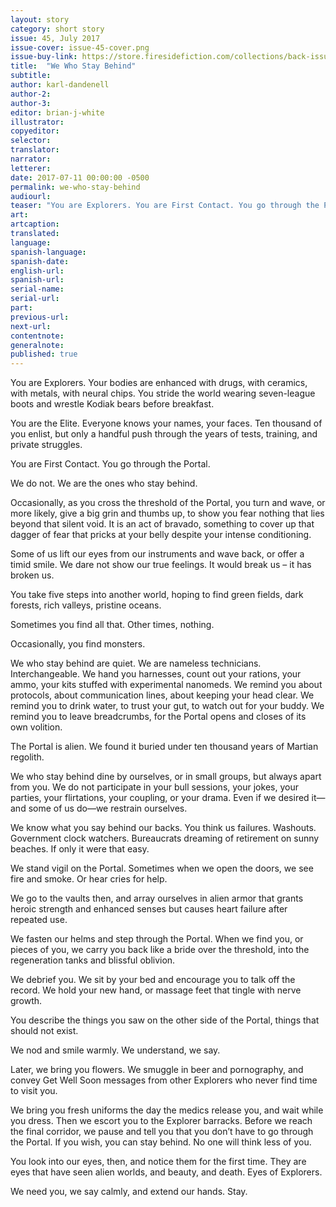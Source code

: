 ```yaml
---
layout: story
category: short story
issue: 45, July 2017
issue-cover: issue-45-cover.png
issue-buy-link: https://store.firesidefiction.com/collections/back-issues/products/fireside-magazine-issue-45
title:  "We Who Stay Behind"
subtitle:
author: karl-dandenell
author-2:
author-3:
editor: brian-j-white
illustrator:
copyeditor:
selector:
translator:
narrator:
letterer:
date: 2017-07-11 00:00:00 -0500
permalink: we-who-stay-behind
audiourl:
teaser: "You are Explorers. You are First Contact. You go through the Portal. We do not. We are the ones who stay behind."
art:
artcaption:
translated:
language:
spanish-language:
spanish-date:
english-url:
spanish-url:
serial-name:
serial-url:
part:
previous-url:
next-url:
contentnote:
generalnote:
published: true
---
```



You are Explorers. Your bodies are enhanced with drugs, with ceramics, with metals, with neural chips. You stride the world wearing seven-league boots and wrestle Kodiak bears before breakfast.

You are the Elite. Everyone knows your names, your faces. Ten thousand of you enlist, but only a handful push through the years of tests, training, and private struggles.

You are First Contact. You go through the Portal.

We do not. We are the ones who stay behind.

Occasionally, as you cross the threshold of the Portal, you turn and wave, or more likely, give a big grin and thumbs up, to show you fear nothing that lies beyond that silent void. It is an act of bravado, something to cover up that dagger of fear that pricks at your belly despite your intense conditioning.

Some of us lift our eyes from our instruments and wave back, or offer a timid smile. We dare not show our true feelings. It would break us – it has broken us.

You take five steps into another world, hoping to find green fields, dark forests, rich valleys, pristine oceans.

Sometimes you find all that. Other times, nothing.

Occasionally, you find monsters.

We who stay behind are quiet. We are nameless technicians. Interchangeable. We hand you harnesses, count out your rations, your ammo, your kits stuffed with experimental nanomeds. We remind you about protocols, about communication lines, about keeping your head clear. We remind you to drink water, to trust your gut, to watch out for your buddy. We remind you to leave breadcrumbs, for the Portal opens and closes of its own volition.

The Portal is alien. We found it buried under ten thousand years of Martian regolith.

We who stay behind dine by ourselves, or in small groups, but always apart from you. We do not participate in your bull sessions, your jokes, your parties, your flirtations, your coupling, or your drama. Even if we desired it—and some of us do—we restrain ourselves.

We know what you say behind our backs. You think us failures. Washouts. Government clock watchers. Bureaucrats dreaming of retirement on sunny beaches. If only it were that easy.

We stand vigil on the Portal. Sometimes when we open the doors, we see fire and smoke. Or hear cries for help.

We go to the vaults then, and array ourselves in alien armor that grants heroic strength and enhanced senses but causes heart failure after repeated use.

We fasten our helms and step through the Portal. When we find you, or pieces of you, we carry you back like a bride over the threshold, into the regeneration tanks and blissful oblivion.

We debrief you. We sit by your bed and encourage you to talk off the record. We hold your new hand, or massage feet that tingle with nerve growth.

You describe the things you saw on the other side of the Portal, things that should not exist.

We nod and smile warmly. We understand, we say.

Later, we bring you flowers. We smuggle in beer and pornography, and convey Get Well Soon messages from other Explorers who never find time to visit you.

We bring you fresh uniforms the day the medics release you, and wait while you dress. Then we escort you to the Explorer barracks. Before we reach the final corridor, we pause and tell you that you don’t have to go through the Portal. If you wish, you can stay behind. No one will think less of you.

You look into our eyes, then, and notice them for the first time. They are eyes that have seen alien worlds, and beauty, and death. Eyes of Explorers.

We need you, we say calmly, and extend our hands. Stay.
